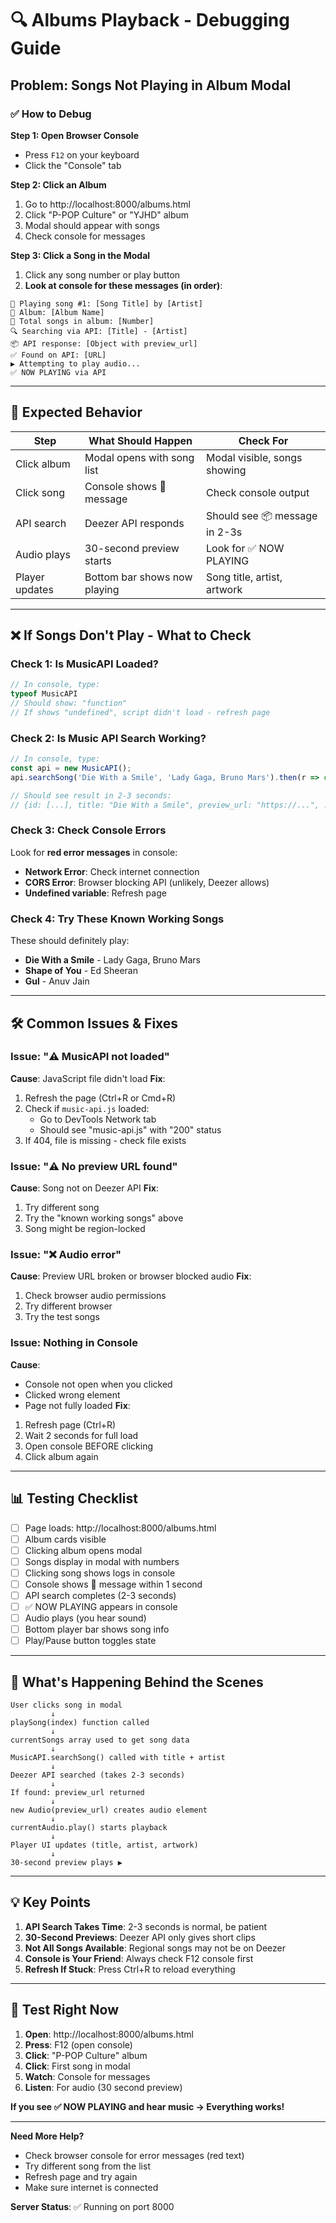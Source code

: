 # 🔍 Albums Playback - Debugging Guide

## Problem: Songs Not Playing in Album Modal

### ✅ How to Debug

**Step 1: Open Browser Console**
- Press `F12` on your keyboard
- Click the "Console" tab

**Step 2: Click an Album**
1. Go to http://localhost:8000/albums.html
2. Click "P-POP Culture" or "YJHD" album
3. Modal should appear with songs
4. Check console for messages

**Step 3: Click a Song in the Modal**
1. Click any song number or play button
2. **Look at console for these messages (in order)**:

```
🎵 Playing song #1: [Song Title] by [Artist]
📂 Album: [Album Name]
🔢 Total songs in album: [Number]
🔍 Searching via API: [Title] - [Artist]
📦 API response: [Object with preview_url]
✅ Found on API: [URL]
▶️ Attempting to play audio...
✅ NOW PLAYING via API
```

---

## 🎯 Expected Behavior

| Step | What Should Happen | Check For |
|------|-------------------|-----------|
| Click album | Modal opens with song list | Modal visible, songs showing |
| Click song | Console shows 🎵 message | Check console output |
| API search | Deezer API responds | Should see 📦 message in 2-3s |
| Audio plays | 30-second preview starts | Look for ✅ NOW PLAYING |
| Player updates | Bottom bar shows now playing | Song title, artist, artwork |

---

## ❌ If Songs Don't Play - What to Check

### Check 1: Is MusicAPI Loaded?
```javascript
// In console, type:
typeof MusicAPI
// Should show: "function"
// If shows "undefined", script didn't load - refresh page
```

### Check 2: Is Music API Search Working?
```javascript
// In console, type:
const api = new MusicAPI();
api.searchSong('Die With a Smile', 'Lady Gaga, Bruno Mars').then(r => console.log(r))

// Should see result in 2-3 seconds:
// {id: [...], title: "Die With a Smile", preview_url: "https://...", ...}
```

### Check 3: Check Console Errors
Look for **red error messages** in console:
- **Network Error**: Check internet connection
- **CORS Error**: Browser blocking API (unlikely, Deezer allows)
- **Undefined variable**: Refresh page

### Check 4: Try These Known Working Songs
These should definitely play:
- **Die With a Smile** - Lady Gaga, Bruno Mars
- **Shape of You** - Ed Sheeran  
- **Gul** - Anuv Jain

---

## 🛠️ Common Issues & Fixes

### Issue: "⚠️ MusicAPI not loaded"
**Cause**: JavaScript file didn't load
**Fix**: 
1. Refresh the page (Ctrl+R or Cmd+R)
2. Check if `music-api.js` loaded:
   - Go to DevTools Network tab
   - Should see "music-api.js" with "200" status
3. If 404, file is missing - check file exists

### Issue: "⚠️ No preview URL found"
**Cause**: Song not on Deezer API
**Fix**:
1. Try different song
2. Try the "known working songs" above
3. Song might be region-locked

### Issue: "❌ Audio error"
**Cause**: Preview URL broken or browser blocked audio
**Fix**:
1. Check browser audio permissions
2. Try different browser
3. Try the test songs

### Issue: Nothing in Console
**Cause**: 
- Console not open when you clicked
- Clicked wrong element
- Page not fully loaded
**Fix**:
1. Refresh page (Ctrl+R)
2. Wait 2 seconds for full load
3. Open console BEFORE clicking
4. Click album again

---

## 📊 Testing Checklist

- [ ] Page loads: http://localhost:8000/albums.html
- [ ] Album cards visible
- [ ] Clicking album opens modal
- [ ] Songs display in modal with numbers
- [ ] Clicking song shows logs in console
- [ ] Console shows 🎵 message within 1 second
- [ ] API search completes (2-3 seconds)
- [ ] ✅ NOW PLAYING appears in console
- [ ] Audio plays (you hear sound)
- [ ] Bottom player bar shows song info
- [ ] Play/Pause button toggles state

---

## 📱 What's Happening Behind the Scenes

```
User clicks song in modal
         ↓
playSong(index) function called
         ↓
currentSongs array used to get song data
         ↓
MusicAPI.searchSong() called with title + artist
         ↓
Deezer API searched (takes 2-3 seconds)
         ↓
If found: preview_url returned
         ↓
new Audio(preview_url) creates audio element
         ↓
currentAudio.play() starts playback
         ↓
Player UI updates (title, artist, artwork)
         ↓
30-second preview plays ▶️
```

---

## 💡 Key Points

1. **API Search Takes Time**: 2-3 seconds is normal, be patient
2. **30-Second Previews**: Deezer API only gives short clips
3. **Not All Songs Available**: Regional songs may not be on Deezer
4. **Console is Your Friend**: Always check F12 console first
5. **Refresh If Stuck**: Press Ctrl+R to reload everything

---

## 🎵 Test Right Now

1. **Open**: http://localhost:8000/albums.html
2. **Press**: F12 (open console)
3. **Click**: "P-POP Culture" album
4. **Click**: First song in modal
5. **Watch**: Console for messages
6. **Listen**: For audio (30 second preview)

**If you see ✅ NOW PLAYING and hear music → Everything works!**

---

**Need More Help?**
- Check browser console for error messages (red text)
- Try different song from the list
- Refresh page and try again
- Make sure internet is connected

**Server Status**: ✅ Running on port 8000
